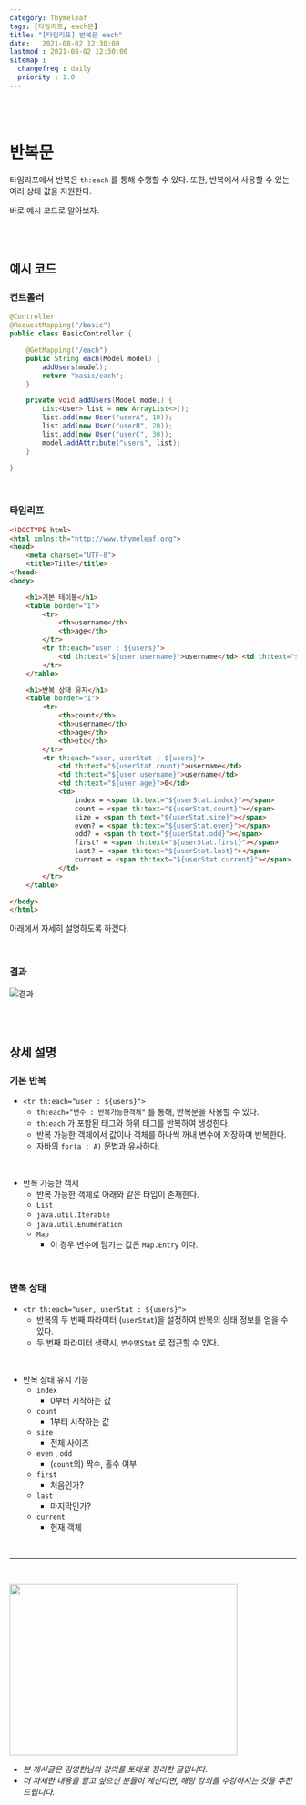 ```yaml
---
category: Thymeleaf
tags: [타임리프, each문]
title: "[타임리프] 반복문 each"
date:   2021-08-02 12:30:00 
lastmod : 2021-08-02 12:30:00
sitemap :
  changefreq : daily
  priority : 1.0
---
```


<br/><br/>

# 반복문

타임리프에서 반복은 `th:each` 를 통해 수행할 수 있다. 또한, 반복에서 사용할 수 있는 여러 상태 값을 지원한다.

바로 예시 코드로 알아보자.

<br><br>

## 예시 코드

### 컨트롤러

```java
@Controller
@RequestMapping("/basic")
public class BasicController {

	@GetMapping("/each")
	public String each(Model model) {
		addUsers(model);
		return "basic/each";
	}

	private void addUsers(Model model) {
		List<User> list = new ArrayList<>();
		list.add(new User("userA", 10));
		list.add(new User("userB", 20));
		list.add(new User("userC", 30));
		model.addAttribute("users", list);
	}

}
```

<br>

### 타임리프

```html
<!DOCTYPE html>
<html xmlns:th="http://www.thymeleaf.org">
<head>
	<meta charset="UTF-8">
	<title>Title</title>
</head>
<body>

	<h1>기본 테이블</h1>
	<table border="1">
		<tr>
			<th>username</th>
			<th>age</th>
		</tr>
		<tr th:each="user : ${users}">
			<td th:text="${user.username}">username</td> <td th:text="${user.age}">0</td>
		</tr>
	</table>

	<h1>반복 상태 유지</h1>
	<table border="1">
		<tr>
			<th>count</th>
			<th>username</th>
			<th>age</th>
			<th>etc</th>
		</tr>
		<tr th:each="user, userStat : ${users}">
			<td th:text="${userStat.count}">username</td>
			<td th:text="${user.username}">username</td>
			<td th:text="${user.age}">0</td>
			<td>
				index = <span th:text="${userStat.index}"></span>
				count = <span th:text="${userStat.count}"></span>
				size = <span th:text="${userStat.size}"></span>
				even? = <span th:text="${userStat.even}"></span>
				odd? = <span th:text="${userStat.odd}"></span>
				first? = <span th:text="${userStat.first}"></span>
				last? = <span th:text="${userStat.last}"></span>
				current = <span th:text="${userStat.current}"></span>
			</td>
		</tr>
	</table>

</body>
</html>
```

아래에서 자세히 설명하도록 하겠다.

<br>

### 결과

![결과](/assets/img/2021-08-02-THYMELEAF_Each/Untitled%2012.png)

<br><br>

## 상세 설명

### 기본 반복

- `<tr th:each="user : ${users}">`
    - `th:each="변수 : 반복가능한객체"` 를 통해, 반복문을 사용할 수 있다.
    - `th:each` 가 포함된 태그와 하위 태그를 반복하여 생성한다.
    - 반복 가능한 객체에서 값이나 객체를 하나씩 꺼내 변수에 저장하며 반복한다.
    - 자바의 `for(a : A)` 문법과 유사하다.

<br>

- 반복 가능한 객체
    - 반복 가능한 객체로 아래와 같은 타입이 존재한다.
    - `List`
    - `java.util.Iterable`
    - `java.util.Enumeration`
    - `Map`
        - 이 경우 변수에 담기는 값은 `Map.Entry` 이다.

<br>

### 반복 상태

- `<tr th:each="user, userStat : ${users}">`
    - 반복의 두 번째 파라미터 (`userStat`)을 설정하여 반복의 상태 정보를 얻을 수 있다.
    - 두 번째 파라미터 생략시, `변수명Stat` 로 접근할 수 있다.

<br>

- 반복 상태 유지 기능
    - `index`
        - 0부터 시작하는 값
    - `count`
        - 1부터 시작하는 값
    - `size`
        - 전체 사이즈
    - `even` , `odd`
        - (`count`의) 짝수, 홀수 여부
    - `first`
        - 처음인가?
    - `last`
        - 마지막인가?
    - `current`
        - 현재 객체

<br>

---

<br>

<a href="https://inf.run/YPER"><img src="/assets/img/Inflearn_Spring_MVC2/logo.png" width="400px" height="300px"></a>

- *본 게시글은 김영한님의 강의를 토대로 정리한 글입니다.*
- *더 자세한 내용을 알고 싶으신 분들이 계신다면, 해당 강의를 수강하시는 것을 추천드립니다.*